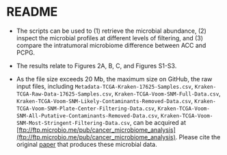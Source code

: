 # README

- The scripts can be used to (1) retrieve the microbial abundance, (2) inspect the microbial profiles at different levels of filtering, and (3) compare the intratumoral microbiome difference between ACC and PCPG.



- The results relate to Figures 2A, B, C, and Figures S1-S3.



- As the file size exceeds 20 Mb, the maximum size on GitHub, the raw input files, including `Metadata-TCGA-Kraken-17625-Samples.csv`, `Kraken-TCGA-Raw-Data-17625-Samples.csv`, `Kraken-TCGA-Voom-SNM-Full-Data.csv`, `Kraken-TCGA-Voom-SNM-Likely-Contaminants-Removed-Data.csv`, `Kraken-TCGA-Voom-SNM-Plate-Center-Filtering-Data.csv`, `Kraken-TCGA-Voom-SNM-All-Putative-Contaminants-Removed-Data.csv`, `Kraken-TCGA-Voom-SNM-Most-Stringent-Filtering-Data.csv`, can be acquired at  [ftp://ftp.microbio.me/pub/cancer_microbiome_analysis](ftp://ftp.microbio.me/pub/cancer_microbiome_analysis). Please cite the original [paper](https://www.nature.com/articles/s41586-020-2095-1) that produces these microbial data.


